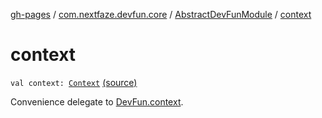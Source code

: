 [gh-pages](../../index.md) / [com.nextfaze.devfun.core](../index.md) / [AbstractDevFunModule](index.md) / [context](.)

# context

`val context: `[`Context`](https://developer.android.com/reference/android/content/Context.html) [(source)](https://github.com/NextFaze/dev-fun/tree/master/devfun/src/main/java/com/nextfaze/devfun/core/Module.kt#L52)

Convenience delegate to [DevFun.context](../-dev-fun/context.md).


